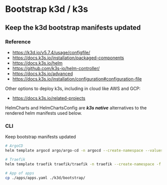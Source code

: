 # Bootstrap k3d / k3s

## Keep the k3d bootstrap manifests updated

### Reference

- <https://k3d.io/v5.7.4/usage/configfile/>
- <https://docs.k3s.io/installation/packaged-components>
- <https://docs.k3s.io/helm>
- <https://github.com/k3s-io/helm-controller/>
- <https://docs.k3s.io/advanced>
- <https://docs.k3s.io/installation/configuration#configuration-file>

Other options to deploy k3s, including in cloud like AWS and GCP:

- <https://docs.k3s.io/related-projects>

HelmCharts and HelmChartsConfig are *__k3s native__* alternatives to the rendered helm manifests used below.

### CLI

Keep bootstrap manifests updated

```sh
# ArgoCD
helm template argocd argo/argo-cd -n argocd --create-namespace --values argocd/values.yaml > ./k3d/bootstrap/argocd-manifests.yaml

# Traefik
helm template traefik traefik/traefik -n traefik --create-namespace -f ./traefik/values.yaml > ./k3d/bootstrap/traefik-manifests.yaml

# App of apps
cp ./apps/apps.yaml ./k3d/bootstrap/
```
